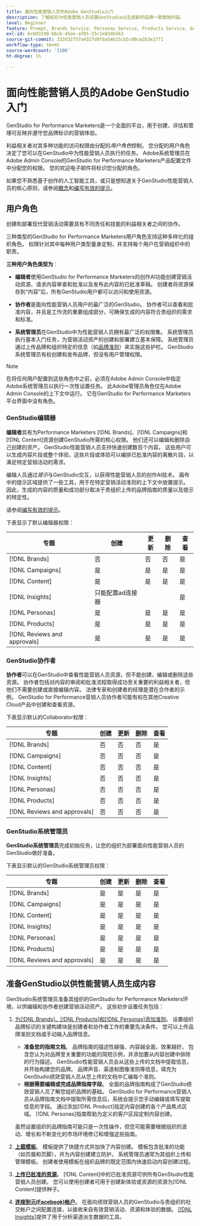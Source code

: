 ```yaml
---
title: 面向性能营销人员的Adobe GenStudio入门
description: 了解如何为性能营销人员设置GenStudio以生成新的品牌一致营销内容。
level: Beginner
feature: Prompt, Brands Service, Personas Service, Products Service, Generative AI, Guidelines
exl-id: bcb03198-bbcb-45ae-af01-25c1e834b563
source-git-commit: 333d32757a4327d8f8a54b25cb5c08ce2b3e2771
workflow-type: tm+mt
source-wordcount: '1106'
ht-degree: 1%

---
```


# 面向性能营销人员的Adobe GenStudio入门

GenStudio for Performance Marketers是一个全面的平台，用于创建、评估和管理可反映并遵守您品牌标识的营销体验。

利益相关者对其多种功能的访问权限由分配的&#x200B;_用户角色_&#x200B;控制。 您分配的用户角色决定了您可以在GenStudio中为性能营销人员执行的任务。 Adobe系统管理员在Adobe Admin Console的GenStudio for Performance Marketers产品配置文件中分配您的权限。 您的欢迎电子邮件将标识您分配的角色。

如果您不熟悉基于创作的人工智能工具，或只是想知道关于GenStudio性能营销人员的核心原则，请参阅[概念](concepts.md)和[编写有效的提示](effective-prompts.md)。

## 用户角色

创建和部署现代营销活动需要具有不同责任和技能的利益相关者之间的协作。

三种类型的GenStudio for Performance Marketers用户角色支持这种多样化的组织角色。 权限针对其中每种用户类型量身定制，并支持每个用户在营销组织中的职责。

**三种用户角色类型为**：

* **编辑者**&#x200B;使用GenStudio for Performance Marketers的创作AI功能创建营销活动资源、请求内容审查和批准以及发布此内容的已批准草稿。 创建者将资源保存到“内容”后，所有GenStudio用户都可以访问和使用资源。

* **协作者**&#x200B;是面向性能营销人员用户的最广泛的GenStudio。 协作者可以查看和批准内容，并且是工作流的重要组成部分，可确保生成的内容符合贵组织的需求和标准。

* **系统管理员**&#x200B;在GenStudio中为性能营销人员拥有最广泛的权限集。 系统管理员执行基本入门任务，为营销活动资产的创建和部署建立基本保障。 系统管理员通过上传品牌和组织特定的信息（如[品牌准则](/help/user-guide/guidelines/overview.md)）来实施这些护栏。 GenStudio系统管理员有权创建和发布品牌，但没有用户管理权限。

>[!NOTE]
>在将任何用户配置到这些角色中之前，必须在Adobe Admin Console中指定Adobe系统管理员以执行一次性设置任务。 此Adobe管理员角色仅在Adobe Admin Console的上下文中运行。 它在GenStudio for Performance Marketers平台界面中没有角色。

### GenStudio编辑器

**编辑者**&#x200B;具有为Performance Marketers [!DNL Brands]、[!DNL Campaigns]和[!DNL Content]资源创建GenStudio所需的核心权限。 他们还可以编辑和删除自己创建的资产。 GenStudio性能营销人员支持快速创建数百个内容。 这些用户可以生成内容片段或整个体验，这些片段或体验可以编排已批准内容的离散片段，以满足特定营销活动的需求。

编辑人员通过&#x200B;_提示_&#x200B;与GenStudio交互，以获得性能营销人员的创作AI技术。 画布中的提示区域提供了一些工具，用于在特定营销活动准则的上下文中放置提示。 因此，生成的内容的质量和成功部分取决于贵组织上传的品牌指南的质量以及提示的特定性。

请参阅[编写有效的提示](effective-prompts.md)。

下表显示了默认编辑器权限：

| 专题 | 创建 | 更新 | 删除 | 查看 |
|-----------|----------------|----------------|----------------|----------------|
| [!DNL Brands] | 否 | 否 | 否 | 是 |
| [!DNL Campaigns] | 是 | 是 | 是 | 是 |
| [!DNL Content] | 是 | 是 | 是 | 是 |
| [!DNL Insights] | 只能配置ad连接器 |    |     | 是 |
| [!DNL Personas] | 是 | 是 | 是 | 是 |
| [!DNL Products] | 是 | 是 | 是 | 是 |
| [!DNL Reviews and approvals] | 是 | 是 | 是 | 是 |

### GenStudio协作者

**协作者**&#x200B;可以在GenStudio中查看性能营销人员资源，但不能创建、编辑或删除这些资源。 协作者包括对内容的审阅和批准流程取得成功至关重要的利益相关者，但他们不需要创建或直接编辑内容。 法律专家和创建者的经理是潜在合作者的示例。 GenStudio for Performance营销人员协作者可能有权在其他Creative Cloud产品中创建和查看资源。

下表显示默认的Collaborator权限：

| 专题 | 创建 | 更新 | 删除 | 查看 |
|-----------|----------------|----------------|----------------|----------------|
| [!DNL Brands] | 否 | 否 | 否 | 是 |
| [!DNL Campaigns] | 否 | 否 | 否 | 是 |
| [!DNL Content] | 否 | 否 | 否 | 是 |
| [!DNL Insights] | 否 | 否 | 否 | 是 |
| [!DNL Personas] | 否 | 否 | 否 | 是 |
| [!DNL Products] | 否 | 否 | 否 | 是 |
| [!DNL Reviews and approvals] | 否 | 否 | 否 | 是 |

### GenStudio系统管理员

**GenStudio系统管理员**&#x200B;完成初始任务，让您的组织为部署面向性能营销人员的GenStudio做好准备。

下表显示默认的GenStudio系统管理员权限：

| 专题 | 创建 | 更新 | 删除 | 查看 |
|-----------|----------------|----------------|----------------|----------------|
| [!DNL Brands] | 是 | 是 | 是 | 是 |
| [!DNL Campaigns] | 是 | 是 | 是 | 是 |
| [!DNL Content] | 是 | 是 | 是 | 是 |
| [!DNL Insights] | 是 | 是 | 是 | 是 |
| [!DNL Personas] | 是 | 是 | 是 | 是 |
| [!DNL Products] | 是 | 是 | 是 | 是 |
| [!DNL Reviews and approvals] | 是 | 是 | 是 | 是 |


## 准备GenStudio以供性能营销人员生成内容

GenStudio系统管理员准备其组织的GenStudio for Performance Marketers环境，以供编辑和协作者创建营销活动资产。 这些初步设置任务包括：

1. [为[!DNL Brands]、[!DNL Products]和[!DNL Personas]添加准则](./guidelines/overview.md)。 设置组织品牌标识的关键构建块是创建者和协作者工作的重要先决条件。 您可以上传品牌准则文档或手动输入品牌信息。
   * **准备您的指南文档**。 品牌指南的描述性越强、内容越全面，效果越好。 包含您认为对品牌至关重要的功能的简短示例，并添加要从内容创建中排除的行为描述。 GenStudio性能营销人员会从这些上传的文档中提取信息，并开始构建您的品牌。 品牌声音、渠道和图像准则等信息，填充为GenStudio绩效营销人员从您上传的文档中汇编每个准则。
   * **根据需要编辑或完成品牌指南字段**。 全面的品牌指南构成了GenStudio绩效营销人员了解您组织品牌的基础。 GenStudio for Performance营销人员从品牌指南文档中提取所需信息后，系统会提示您手动编辑或填写提取信息的字段。 通过添加[!DNL Product]指定内容创建的各个产品焦点区域。 [!DNL Personas]指南帮助为定义的客户区段定制内容创建。

   虽然设置组织的品牌指南可能只是一次性操作，但您可能需要根据组织的波动、增长和不断变化的市场环境修订和增强这些指南。

1. **[上载模板](./content/use-templates.md)**。 模板提供了快捷方式并加快了内容创建。 模板包含批准的功能（如页眉和页脚），并为内容创建建立防护。 系统管理员通常为其组织上传和管理模板。 创建者使用模板在组织品牌的既定范围内快速启动内容创建过程。

1. **[上传已批准的资源](./content/manage-assets.md)**。 [!DNL Content]中的已批准资源可供所有GenStudio性能营销人员创建。 您可以使用创建者可用于创建新体验或资源的资源为[!DNL Content]提供种子。

1. **[连接到元(Facebook)帐户](./insights/connect-channel.md)**。 在面向绩效营销人员的GenStudio与贵组织的社交帐户之间配置连接，以接收来自有效营销活动、资源和体验的数据。 [[!DNL Insights]](./insights/overview.md)提供了用于分析渠道派生数据的工具。
